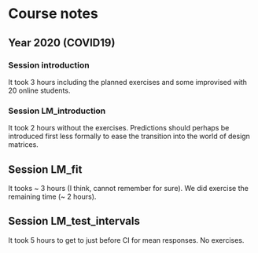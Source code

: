 # Course notes

## Year 2020 (COVID19)

### Session introduction

It took 3 hours including the planned exercises and some improvised with 20 online students.

### Session LM_introduction

It took 2 hours without the exercises. Predictions should perhaps be introduced first less formally to ease the transition into the world of design matrices.

## Session LM_fit

It tooks ~ 3 hours (I think, cannot remember for sure). We did exercise the remaining time (~ 2 hours).

## Session LM_test_intervals

It took 5 hours to get to just before CI for mean responses. No exercises.
